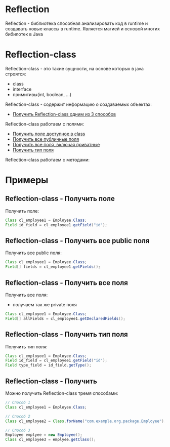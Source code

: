 # Reflection

Reflection - библиотека способная анализировать код в runtime и создавать новые классы в runtime. Является магией и основой многих бибилотек в Java

# Reflection-class

Reflection-class - это такие сущности, на основе которых в java строятся:

-   class
-   interface
-   примитивы(int, boolean, ...)

Reflection-class - содержит информацию о создаваемых объектах:

-   [Получить Reflection-class одним из 3 способов](#reflection-class---получить)

Reflection-class работаем с полями:

-   [Получить поле доступное в class](#reflection-class---получить-поле)
-   [Получить все публичные поля](#reflection-class---получить-все-public-поля)
-   [Получить все поля, включая приватные](#reflection-class---получить-все-поля)
-   [Получить тип поля](#reflection-class---получить-тип-поля)

Reflection-class работаем с методами:

# Примеры

## Reflection-class - Получить поле

Получить поле:

```java
Class cl_employee1 = Employee.Class;
Field id_field = cl_employee1.getField("id");
```

## Reflection-class - Получить все public поля

Получить все public поля:

```java
Class cl_employee1 = Employee.Class;
Field[] fields = cl_employee1.getFields();
```

## Reflection-class - Получить все поля

Получить все поля:

-   получаем так же private поля

```java
Class cl_employee1 = Employee.Class;
Field[] allFields = cl_employee1.getDeclaredFields();
```

## Reflection-class - Получить тип поля

Получить тип поля:

```java
Class cl_employee1 = Employee.Class;
Field id_field = cl_employee1.getField("id");
Field type_field = id_field.getType();
```

## Reflection-class - Получить

Можно получить Reflection-class тремя способами:

```java
// Способ 1
Class cl_employee1 = Employee.Class;

// Способ 2
Class cl_employee2 = Class.forName("com.example.org.package.Employee");

// Способ 3
Employee emplyee = new Employee();
Class cl_employee3 = emplyee.getClass();
```
